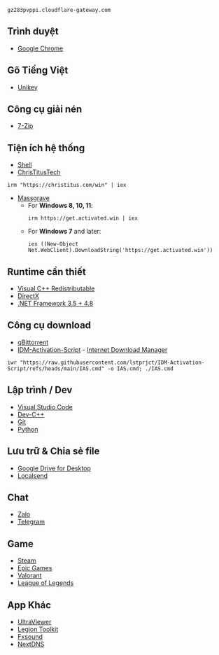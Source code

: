 ```
gz283pvppi.cloudflare-gateway.com
```

## Trình duyệt
- [Google Chrome](https://www.google.com/chrome/)

## Gõ Tiếng Việt
- [Unikey](https://www.unikey.org/download.html)
## Công cụ giải nén
- [7-Zip](https://www.7-zip.org/)

## Tiện ích hệ thống
- [Shell](https://github.com/moudey/Shell)
- [ChrisTitusTech](https://github.com/ChrisTitusTech/winutil)
```
irm "https://christitus.com/win" | iex
```
- [Massgrave](https://massgrave.dev/)
   - For **Windows 8, 10, 11**: 
     ```
     irm https://get.activated.win | iex
     ```
   - For **Windows 7** and later:
     ```
     iex ((New-Object Net.WebClient).DownloadString('https://get.activated.win'))
     ```
## Runtime cần thiết
- [Visual C++ Redistributable](https://github.com/abbodi1406/vcredist)
- [DirectX](https://www.microsoft.com/en-us/download/details.aspx?id=35)
- [.NET Framework 3.5 + 4.8](https://dotnet.microsoft.com/en-us/download/dotnet-framework)

## Công cụ download
- [qBittorrent](https://www.qbittorrent.org/)
- [IDM-Activation-Script](https://github.com/lstprjct/IDM-Activation-Script)  - [Internet Download Manager](https://www.internetdownloadmanager.com/)
```
iwr "https://raw.githubusercontent.com/lstprjct/IDM-Activation-Script/refs/heads/main/IAS.cmd" -o IAS.cmd; ./IAS.cmd
```

## Lập trình / Dev
- [Visual Studio Code](https://code.visualstudio.com/)
- [Dev-C++](https://github.com/Embarcadero/Dev-Cpp/releases)
- [Git](https://git-scm.com/)
- [Python](https://www.python.org/downloads/)

## Lưu trữ & Chia sẻ file
- [Google Drive for Desktop](https://support.google.com/a/users/answer/13022292?hl=en)
- [Localsend](https://localsend.org/vi/download)
## Chat
- [Zalo](https://zalo.me/pc)
- [Telegram](https://desktop.telegram.org/)

## Game
- [Steam](https://store.steampowered.com/)
- [Epic Games](https://store.epicgames.com/vi)
- [Valorant](https://playvalorant.com/vi-vn/download/)
- [League of Legends](https://www.leagueoflegends.com/vi-vn/download/)

 ## App Khác
 - [UltraViewer](https://www.ultraviewer.net/vi/download.html)
 - [Legion Toolkit](https://github.com/BartoszCichecki/LenovoLegionToolkit)
 - [Fxsound](https://www.fxsound.com/download)
 - [NextDNS](https://nextdns.io/)
   
